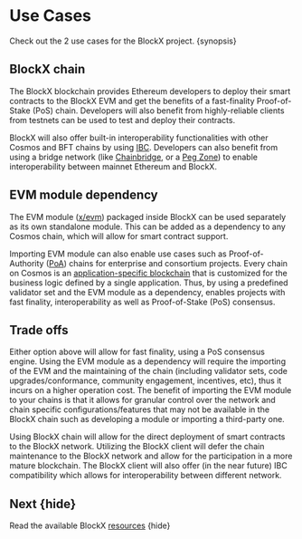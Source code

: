 <!--
order: 3
-->

# Use Cases

Check out the 2 use cases for the BlockX project. {synopsis}

## BlockX chain

The BlockX blockchain provides Ethereum developers to deploy their smart contracts to the
BlockX EVM and get the benefits of a fast-finality Proof-of-Stake (PoS) chain. Developers will
also benefit from highly-reliable clients from testnets can be used to test and deploy their
contracts.

BlockX will also offer built-in interoperability functionalities with other Cosmos and BFT chains by using [IBC](https://cosmos.network/ibc). Developers can also benefit from using a bridge network (like
[Chainbridge](https://github.com/ChainSafe/ChainBridge), or a [Peg
Zone](https://github.com/cosmos/peggy)) to enable interoperability between mainnet Ethereum and BlockX.

## EVM module dependency

The EVM module ([x/evm](https://github.com/defi-ventures/ethermint/tree/development/x/evm)) packaged inside
BlockX can be used separately as its own standalone module. This can be added as a dependency to
any Cosmos chain, which will allow for smart contract support.

Importing EVM module can also enable use cases such as Proof-of-Authority
([PoA](https://en.wikipedia.org/wiki/Proof_of_authority)) chains for enterprise and consortium
projects. Every chain on Cosmos is an [application-specific
blockchain](https://docs.cosmos.network/master/intro/why-app-specific.html) that is customized for
the business logic defined by a single application. Thus, by using a predefined validator set and
the EVM module as a dependency, enables projects with fast finality, interoperability as well as
Proof-of-Stake (PoS) consensus.

## Trade offs

Either option above will allow for fast finality, using a PoS consensus engine. Using the EVM module
as a dependency will require the importing of the EVM and the maintaining of the chain (including
validator sets, code upgrades/conformance, community engagement, incentives, etc), thus it incurs on a
higher operation cost. The benefit of importing the EVM module to your chains is that it allows for
granular control over the network and chain specific configurations/features that may not be
available in the BlockX chain such as developing a module or importing a third-party one.

Using BlockX chain will allow for the direct deployment of smart contracts to the BlockX
network. Utilizing the BlockX client will defer the chain maintenance to the BlockX network
and allow for the participation in a more mature blockchain. The BlockX client will also offer
(in the near future) IBC compatibility which allows for interoperability between different network.

## Next {hide}

Read the available BlockX [resources](./resources.md) {hide}
